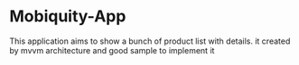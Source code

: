 # Mobiquity-App
This application aims to show a bunch of product list with details. it created by mvvm architecture and good sample to implement it
